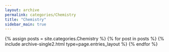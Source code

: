 ```yaml
---
layout: archive
permalink: categories/Chemistry
title: "Chemistry"
sidebar_main: true
---
```

{% assign posts = site.categories.Chemistry %}
{% for post in posts %} {% include archive-single2.html type=page.entries_layout %} {% endfor %}